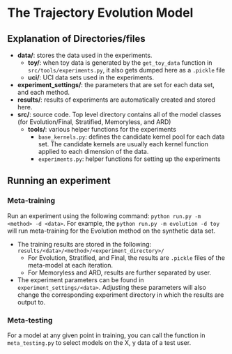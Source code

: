 # The Trajectory Evolution Model

## Explanation of Directories/files
* **data/**: stores the data used in the experiments.
    *  **toy/**: when toy data is generated by the `get_toy_data` function in `src/tools/experiments.py`, it also gets dumped here as a `.pickle` file
    * **uci/**: UCI data sets used in the experiments.  
* **experiment_settings/**: the parameters that are set for each data set, and each method. 
* **results/**: results of experiments are automatically created and stored here. 
* **src/**: source code. Top level directory contains all of the model classes (for Evolution/Final, Stratified, Memoryless, and ARD)
    * **tools/**: various helper functions for the experiments
        * `base_kernels.py`: defines the candidate kernel pool for each data set. The candidate kernels are usually each kernel function applied to each dimension of the data. 
        * `experiments.py`: helper functions for setting up the experiments

## Running an experiment 
### Meta-training
Run an experiment using the following command: `python run.py -m <method> -d <data>`.
For example, the `python run.py -m evolution -d toy` will run meta-training for the Evolution method on the synthetic data set. 
* The training results are stored in the following: `results/<data>/<method>/<experiment_directory>/`
    * For Evolution, Stratified, and Final, the results are `.pickle` files of the meta-model at each iteration. 
    * For Memoryless and ARD, results are further separated by user. 
* The experiment parameters can be found in `experiment_settings/<data>`. Adjusting these parameters will also change the corresponding experiment directory in which the results are output to. 
### Meta-testing
For a model at any given point in training, you can call the function in `meta_testing.py` to select models on the X, y data of a test user.   

